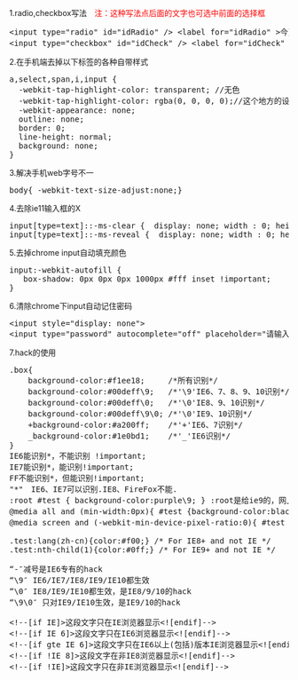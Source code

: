 1.radio,checkbox写法&emsp;<span style="color:red">注：这种写法点后面的文字也可选中前面的选择框</span>
<pre>&lt;input type="radio" id="idRadio" /&gt; &lt;label for="idRadio" &gt;今天&lt;/label&gt;
&lt;input type="checkbox" id="idCheck" /&gt; &lt;label for="idCheck" &gt;今天&lt;/label&gt;
</pre>
2.在手机端去掉以下标签的各种自带样式
<pre>a,select,span,i,input {
  -webkit-tap-highlight-color: transparent; //无色
  -webkit-tap-highlight-color: rgba(0, 0, 0, 0);//这个地方的设置最好是用rgba
  -webkit-appearance: none;
  outline: none;
  border: 0;
  line-height: normal;
  background: none;
}
</pre>
3.解决手机web字号不一
<pre>body{ -webkit-text-size-adjust:none;}</pre>
4.去除ie11输入框的X
<pre>input[type=text]::-ms-clear {  display: none; width : 0; height: 0; }
input[type=text]::-ms-reveal {  display: none; width : 0; height: 0; }
</pre>
5.去掉chrome input自动填充颜色
<pre>input:-webkit-autofill {
   box-shadow: 0px 0px 0px 1000px #fff inset !important;
}</pre>
6.清除chrome下input自动记住密码
<pre>&lt;input style="display: none"&gt;
&lt;input type="password" autocomplete="off" placeholder="请输入密码"&gt;</pre>
7.hack的使用
<pre>.box{
    background-color:#f1ee18;     /*所有识别*/
    background-color:#00deff\9;   /*'\9'IE6、7、8、9、10识别*/
    background-color:#00deff\0;   /*'\0'IE8、9、10识别*/
    background-color:#00deff\9\0; /*'\0'IE9、10识别*/
    +background-color:#a200ff;    /*'+'IE6、7识别*/
    _background-color:#1e0bd1;    /*'_'IE6识别*/
}
IE6能识别*，不能识别 !important;
IE7能识别*，能识别!important;
FF不能识别*，但能识别!important;
"*"　IE6、IE7可以识别.IE8、FireFox不能.
:root #test { background-color:purple\9; } :root是给ie9的，网上流传了个版本是 :root #test { background-　color:purple\0;}，这个，新版opera也认识，所以经笔者反复验证最终ie9特有的为:root 选择符 {属性\9;}
@media all and (min-width:0px){ #test {background-color:black\0;} } 这个是老是跟ie抢着认\0的神奇的opera，必须加个\0,不然firefox，chrome，safari也都认识。。。
@media screen and (-webkit-min-device-pixel-ratio:0){ #test {background-color:gray;} }最后这个是浏览器新贵chrome和safari的。

.test:lang(zh-cn){color:#f00;} /* For IE8+ and not IE */
.test:nth-child(1){color:#0ff;} /* For IE9+ and not IE */

“-″减号是IE6专有的hack
“\9″ IE6/IE7/IE8/IE9/IE10都生效
“\0″ IE8/IE9/IE10都生效，是IE8/9/10的hack
“\9\0″ 只对IE9/IE10生效，是IE9/10的hack

&lt;!--[if IE]&gt;这段文字只在IE浏览器显示&lt;![endif]--&gt;
&lt;!--[if IE 6]&gt;这段文字只在IE6浏览器显示&lt;![endif]--&gt;
&lt;!--[if gte IE 6]&gt;这段文字只在IE6以上(包括)版本IE浏览器显示&lt;![endif]--&gt;
&lt;!--[if !IE 8]&gt;这段文字在非IE8浏览器显示&lt;![endif]--&gt;
&lt;!--[if !IE]&gt;这段文字只在非IE浏览器显示&lt;![endif]--&gt;
</pre>
